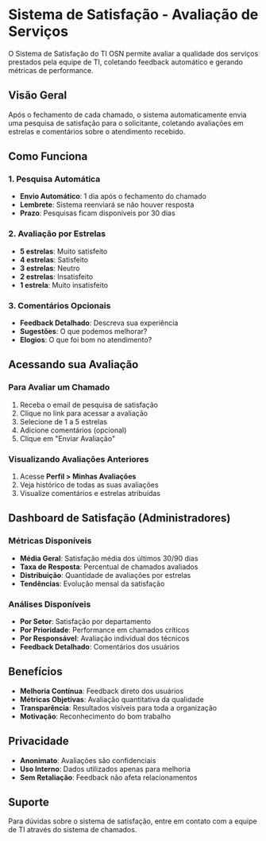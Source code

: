 # Sistema de Satisfação - Avaliação de Serviços

O Sistema de Satisfação do TI OSN permite avaliar a qualidade dos serviços prestados pela equipe de TI, coletando feedback automático e gerando métricas de performance.

## Visão Geral

Após o fechamento de cada chamado, o sistema automaticamente envia uma pesquisa de satisfação para o solicitante, coletando avaliações em estrelas e comentários sobre o atendimento recebido.

## Como Funciona

### 1. Pesquisa Automática
- **Envio Automático**: 1 dia após o fechamento do chamado
- **Lembrete**: Sistema reenviará se não houver resposta
- **Prazo**: Pesquisas ficam disponíveis por 30 dias

### 2. Avaliação por Estrelas
- **5 estrelas**: Muito satisfeito
- **4 estrelas**: Satisfeito
- **3 estrelas**: Neutro
- **2 estrelas**: Insatisfeito
- **1 estrela**: Muito insatisfeito

### 3. Comentários Opcionais
- **Feedback Detalhado**: Descreva sua experiência
- **Sugestões**: O que podemos melhorar?
- **Elogios**: O que foi bom no atendimento?

## Acessando sua Avaliação

### Para Avaliar um Chamado

1. Receba o email de pesquisa de satisfação
2. Clique no link para acessar a avaliação
3. Selecione de 1 a 5 estrelas
4. Adicione comentários (opcional)
5. Clique em "Enviar Avaliação"

### Visualizando Avaliações Anteriores

1. Acesse **Perfil > Minhas Avaliações**
2. Veja histórico de todas as suas avaliações
3. Visualize comentários e estrelas atribuídas

## Dashboard de Satisfação (Administradores)

### Métricas Disponíveis
- **Média Geral**: Satisfação média dos últimos 30/90 dias
- **Taxa de Resposta**: Percentual de chamados avaliados
- **Distribuição**: Quantidade de avaliações por estrelas
- **Tendências**: Evolução mensal da satisfação

### Análises Disponíveis
- **Por Setor**: Satisfação por departamento
- **Por Prioridade**: Performance em chamados críticos
- **Por Responsável**: Avaliação individual dos técnicos
- **Feedback Detalhado**: Comentários dos usuários

## Benefícios

- **Melhoria Contínua**: Feedback direto dos usuários
- **Métricas Objetivas**: Avaliação quantitativa da qualidade
- **Transparência**: Resultados visíveis para toda a organização
- **Motivação**: Reconhecimento do bom trabalho

## Privacidade

- **Anonimato**: Avaliações são confidenciais
- **Uso Interno**: Dados utilizados apenas para melhoria
- **Sem Retaliação**: Feedback não afeta relacionamentos

## Suporte

Para dúvidas sobre o sistema de satisfação, entre em contato com a equipe de TI através do sistema de chamados.
